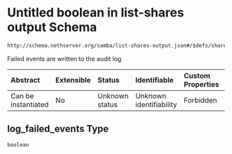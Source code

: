 # Untitled boolean in list-shares output Schema

```txt
http://schema.nethserver.org/samba/list-shares-output.json#/$defs/share/properties/log_failed_events
```

Failed events are written to the audit log

| Abstract            | Extensible | Status         | Identifiable            | Custom Properties | Additional Properties | Access Restrictions | Defined In                                                                        |
| :------------------ | :--------- | :------------- | :---------------------- | :---------------- | :-------------------- | :------------------ | :-------------------------------------------------------------------------------- |
| Can be instantiated | No         | Unknown status | Unknown identifiability | Forbidden         | Allowed               | none                | [list-shares-output.json\*](samba/list-shares-output.json "open original schema") |

## log\_failed\_events Type

`boolean`
